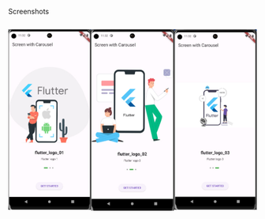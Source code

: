 <p>Screenshots</p>


<div class="div">
  <p align="left"> <img width="200"  src="https://github.com/bekhzod3224/screen_carousel/blob/main/assets/screenshot_1.jpg?raw=true" /> </p>
<p align="left"> <img width="200" src="https://github.com/bekhzod3224/screen_carousel/blob/main/assets/screenshot_2.jpg?raw=true" /> </p>
<p align="left"> <img width="200" src="https://github.com/bekhzod3224/screen_carousel/blob/main/assets/screenshot_3.jpg?raw=true" /> </p>
</div>

<style>
  .div {
  display: flex;
  justify-content: space-between; /* Can be changed in the live sample */
}
</style>

